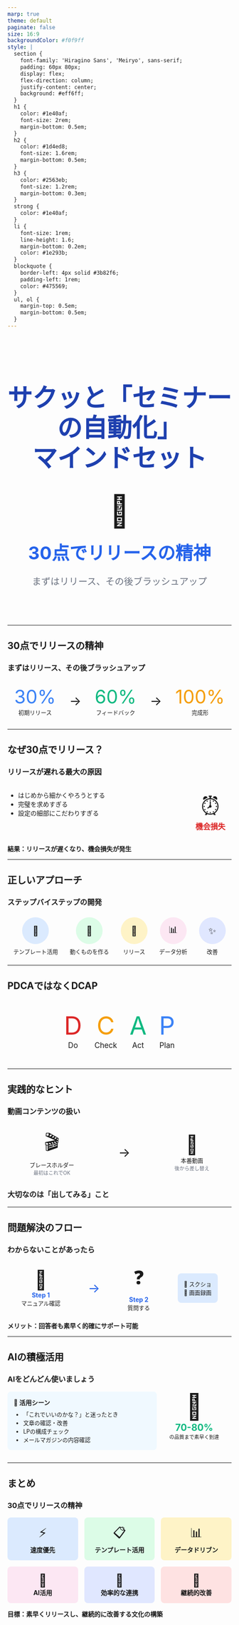 ```yaml
---
marp: true
theme: default
paginate: false
size: 16:9
backgroundColor: #f0f9ff
style: |
  section {
    font-family: 'Hiragino Sans', 'Meiryo', sans-serif;
    padding: 60px 80px;
    display: flex;
    flex-direction: column;
    justify-content: center;
    background: #eff6ff;
  }
  h1 {
    color: #1e40af;
    font-size: 2rem;
    margin-bottom: 0.5em;
  }
  h2 {
    color: #1d4ed8;
    font-size: 1.6rem;
    margin-bottom: 0.5em;
  }
  h3 {
    color: #2563eb;
    font-size: 1.2rem;
    margin-bottom: 0.3em;
  }
  strong {
    color: #1e40af;
  }
  li {
    font-size: 1rem;
    line-height: 1.6;
    margin-bottom: 0.2em;
    color: #1e293b;
  }
  blockquote {
    border-left: 4px solid #3b82f6;
    padding-left: 1rem;
    color: #475569;
  }
  ul, ol {
    margin-top: 0.5em;
    margin-bottom: 0.5em;
  }
---
```


<!-- _class: lead -->

<div style="text-align: center; padding: 2em 0;">
  <h1 style="font-size: 3.5rem; color: #1e40af; margin-bottom: 0.3em; line-height: 1.2;">
    サクッと「セミナーの自動化」<br>
    マインドセット
  </h1>
  
  <div style="margin: 3em 0;">
    <div style="font-size: 5em;">🚀</div>
    <h2 style="font-size: 2.5rem; color: #2563eb; margin: 0.5em 0;">30点でリリースの精神</h2>
    <p style="font-size: 1.3rem; color: #6b7280;">まずはリリース、その後ブラッシュアップ</p>
  </div>
  
</div>

---

## 30点でリリースの精神
### まずはリリース、その後ブラッシュアップ

<div style="display: flex; justify-content: space-around; align-items: center; margin: 2em 0;">
  <div style="text-align: center;">
    <div style="font-size: 3em; color: #3b82f6;">30%</div>
    <div style="font-size: 0.9em;">初期リリース</div>
  </div>
  <div style="font-size: 2em;">→</div>
  <div style="text-align: center;">
    <div style="font-size: 3em; color: #10b981;">60%</div>
    <div style="font-size: 0.9em;">フィードバック</div>
  </div>
  <div style="font-size: 2em;">→</div>
  <div style="text-align: center;">
    <div style="font-size: 3em; color: #f59e0b;">100%</div>
    <div style="font-size: 0.9em;">完成形</div>
  </div>
</div>

---

## なぜ30点でリリース？

### リリースが遅れる最大の原因

<div style="display: flex; justify-content: space-between; margin: 1em 0;">
  <div style="flex: 1; margin-right: 2em;">
    <ul>
      <li>はじめから細かくやろうとする</li>
      <li>完璧を求めすぎる</li>
      <li>設定の細部にこだわりすぎる</li>
    </ul>
  </div>
  <div style="text-align: center; padding: 1em;">
    <div style="font-size: 4em;">⏰</div>
    <div style="font-size: 1.2em; color: #dc2626; font-weight: bold;">機会損失</div>
  </div>
</div>

**結果：リリースが遅くなり、機会損失が発生**

---

## 正しいアプローチ

### ステップバイステップの開発

<div style="display: flex; justify-content: space-around; flex-wrap: wrap; margin: 1em 0;">
  <div style="text-align: center; margin: 0.5em;">
    <div style="background: #dbeafe; border-radius: 50%; width: 60px; height: 60px; display: flex; align-items: center; justify-content: center; margin: 0 auto;">
      <span style="font-size: 1.5em;">📝</span>
    </div>
    <div style="font-size: 0.9em; margin-top: 0.5em;">テンプレート活用</div>
  </div>
  <div style="text-align: center; margin: 0.5em;">
    <div style="background: #dcfce7; border-radius: 50%; width: 60px; height: 60px; display: flex; align-items: center; justify-content: center; margin: 0 auto;">
      <span style="font-size: 1.5em;">🔧</span>
    </div>
    <div style="font-size: 0.9em; margin-top: 0.5em;">動くものを作る</div>
  </div>
  <div style="text-align: center; margin: 0.5em;">
    <div style="background: #fef3c7; border-radius: 50%; width: 60px; height: 60px; display: flex; align-items: center; justify-content: center; margin: 0 auto;">
      <span style="font-size: 1.5em;">🚀</span>
    </div>
    <div style="font-size: 0.9em; margin-top: 0.5em;">リリース</div>
  </div>
  <div style="text-align: center; margin: 0.5em;">
    <div style="background: #fce7f3; border-radius: 50%; width: 60px; height: 60px; display: flex; align-items: center; justify-content: center; margin: 0 auto;">
      <span style="font-size: 1.5em;">📊</span>
    </div>
    <div style="font-size: 0.9em; margin-top: 0.5em;">データ分析</div>
  </div>
  <div style="text-align: center; margin: 0.5em;">
    <div style="background: #e0e7ff; border-radius: 50%; width: 60px; height: 60px; display: flex; align-items: center; justify-content: center; margin: 0 auto;">
      <span style="font-size: 1.5em;">✨</span>
    </div>
    <div style="font-size: 0.9em; margin-top: 0.5em;">改善</div>
  </div>
</div>

---
## PDCAではなくDCAP

<div style="display: flex; justify-content: center; align-items: center; margin: 3em 0;">
  <div style="display: flex; gap: 2em;">
    <div style="text-align: center;">
      <div style="font-size: 4em; color: #dc2626;">D</div>
      <div style="font-size: 1.2em;">Do</div>
    </div>
    <div style="text-align: center;">
      <div style="font-size: 4em; color: #f59e0b;">C</div>
      <div style="font-size: 1.2em;">Check</div>
    </div>
    <div style="text-align: center;">
      <div style="font-size: 4em; color: #10b981;">A</div>
      <div style="font-size: 1.2em;">Act</div>
    </div>
    <div style="text-align: center;">
      <div style="font-size: 4em; color: #3b82f6;">P</div>
      <div style="font-size: 1.2em;">Plan</div>
    </div>
  </div>
</div>

---

## 実践的なヒント

### 動画コンテンツの扱い

<div style="display: flex; align-items: center; justify-content: space-around; margin: 2em 0;">
  <div style="text-align: center;">
    <div style="font-size: 3em;">🎬</div>
    <div style="font-size: 0.9em;">プレースホルダー</div>
    <div style="font-size: 0.8em; color: #6b7280;">最初はこれでOK</div>
  </div>
  <div style="font-size: 2em;">→</div>
  <div style="text-align: center;">
    <div style="font-size: 3em;">🎥</div>
    <div style="font-size: 0.9em;">本番動画</div>
    <div style="font-size: 0.8em; color: #6b7280;">後から差し替え</div>
  </div>
</div>

### 大切なのは「出してみる」こと

---

## 問題解決のフロー

### わからないことがあったら

<div style="display: flex; justify-content: space-around; align-items: center; margin: 1.5em 0;">
  <div style="text-align: center;">
    <div style="font-size: 3em;">📖</div>
    <div style="font-weight: bold; color: #2563eb;">Step 1</div>
    <div style="font-size: 0.9em;">マニュアル確認</div>
  </div>
  <div style="font-size: 2em; color: #2563eb;">→</div>
  <div style="text-align: center;">
    <div style="font-size: 3em;">❓</div>
    <div style="font-weight: bold; color: #2563eb;">Step 2</div>
    <div style="font-size: 0.9em;">質問する</div>
  </div>
  <div style="text-align: center; background: #dbeafe; padding: 1em; border-radius: 8px;">
    <div style="font-size: 0.9em;">📸 スクショ</div>
    <div style="font-size: 0.9em;">🎥 画面録画</div>
  </div>
</div>

**メリット：回答者も素早く的確にサポート可能**

---

## AIの積極活用

### AIをどんどん使いましょう

<div style="display: flex; justify-content: space-between; align-items: flex-start; margin: 1em 0;">
  <div style="flex: 1;">
    <div style="background: #f0f9ff; padding: 1em; border-radius: 8px; margin-bottom: 1em;">
      <div style="font-weight: bold; margin-bottom: 0.5em;">🤖 活用シーン</div>
      <ul style="margin: 0; font-size: 0.9em;">
        <li>「これでいいのかな？」と迷ったとき</li>
        <li>文章の確認・改善</li>
        <li>LPの構成チェック</li>
        <li>メールマガジンの内容確認</li>
      </ul>
    </div>
  </div>
  <div style="text-align: center; margin: 0 2em;">
    <div style="font-size: 4em;">🎯</div>
    <div style="font-size: 1.5em; color: #10b981; font-weight: bold;">70-80%</div>
    <div style="font-size: 0.8em;">の品質まで素早く到達</div>
  </div>
</div>

---

## まとめ

### 30点でリリースの精神

<div style="display: grid; grid-template-columns: repeat(3, 1fr); gap: 1em; margin: 1em 0;">
  <div style="background: #dbeafe; padding: 1em; border-radius: 8px; text-align: center;">
    <div style="font-size: 2em;">⚡</div>
    <div style="font-weight: bold;">速度優先</div>
  </div>
  <div style="background: #dcfce7; padding: 1em; border-radius: 8px; text-align: center;">
    <div style="font-size: 2em;">📋</div>
    <div style="font-weight: bold;">テンプレート活用</div>
  </div>
  <div style="background: #fef3c7; padding: 1em; border-radius: 8px; text-align: center;">
    <div style="font-size: 2em;">📊</div>
    <div style="font-weight: bold;">データドリブン</div>
  </div>
  <div style="background: #fce7f3; padding: 1em; border-radius: 8px; text-align: center;">
    <div style="font-size: 2em;">🤖</div>
    <div style="font-weight: bold;">AI活用</div>
  </div>
  <div style="background: #e0e7ff; padding: 1em; border-radius: 8px; text-align: center;">
    <div style="font-size: 2em;">💬</div>
    <div style="font-weight: bold;">効率的な連携</div>
  </div>
  <div style="background: #fee2e2; padding: 1em; border-radius: 8px; text-align: center;">
    <div style="font-size: 2em;">🔄</div>
    <div style="font-weight: bold;">継続的改善</div>
  </div>
</div>

**目標：素早くリリースし、継続的に改善する文化の構築**